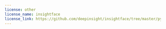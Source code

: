 ```yaml
---
license: other
license_name: insightface
license_link: https://github.com/deepinsight/insightface/tree/master/python-package#license
---
```

